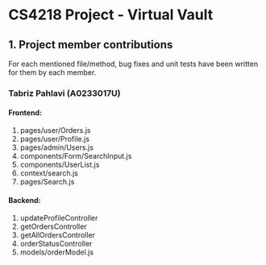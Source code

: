 # CS4218 Project - Virtual Vault

## 1. Project member contributions
For each mentioned file/method, bug fixes and unit tests have been written for them by each member.

### Tabriz Pahlavi (A0233017U)
#### Frontend:
1. pages/user/Orders.js
2. pages/user/Profile.js
3. pages/admin/Users.js
4. components/Form/SearchInput.js
5. components/UserList.js
6. context/search.js
7. pages/Search.js

#### Backend:
1.  updateProfileController
2. getOrdersController
3. getAllOrdersController
4. orderStatusController
5. models/orderModel.js
